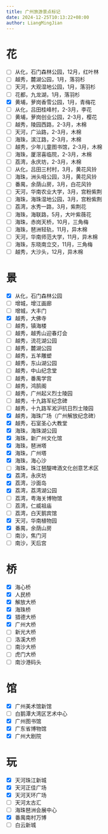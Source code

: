 ```yaml
---
title: 广州旅游景点标记
date: 2024-12-25T10:13:22+08:00
author: LiangMingJian
---
```


# 花

- [ ] 从化，石门森林公园，12月，红叶林
- [ ] 越秀，麓湖公园，1月，落羽杉
- [ ] 天河，大观湿地公园，1月，落羽杉
- [ ] 花都，九龙湖，1月，落羽杉
- [x] 黄埔，萝岗香雪公园，1月，青梅花
- [ ] 从化，吕田桂峰村，2-3月，李花
- [ ] 黄埔，萝岗创业公园，2-3月，樱花
- [ ] 越秀，陵园西路，2-3月，木棉
- [ ] 天河，广汕路，2-3月，木棉
- [ ] 海珠，滨江路，2-3月，木棉
- [ ] 越秀，少年儿童图书馆，2-3月，木棉
- [ ] 海珠，厦滘喜临院，2-3月，木棉
- [ ] 荔湾，永庆坊，2-3月，木棉
- [ ] 从化，吕田三村村，3月，黄花风铃
- [ ] 海珠，洲头咀公园，3月，黄花风铃
- [ ] 番禺，余荫山房，3月，白花风铃
- [ ] 天河，华南农业大学，3月，宫粉紫荆
- [ ] 海珠，海珠湿地公园，3月，宫粉紫荆
- [ ] 荔湾，水秀一路，3月，紫荆花
- [ ] 海珠，海联路，5月，大叶紫薇花
- [ ] 海珠，赤岗天桥，10月，三角梅
- [ ] 海珠，琶洲轻轨，11月，异木棉
- [ ] 天河，华南师范大学，11月，异木棉
- [ ] 海珠，东晓南立交，11月，三角梅
- [ ] 越秀，大沙头，12月，异木棉

# 景

- [x] 从化，石门森林公园
- [ ] 增城，增江画廊
- [ ] 增城，大丰门
- [x] 越秀，大佛寺
- [ ] 越秀，镇海楼
- [ ] 越秀，越秀山迎春灯会
- [ ] 越秀，流花湖公园
- [ ] 越秀，麓湖公园
- [ ] 越秀，五羊雕塑
- [ ] 越秀，东山湖公园
- [ ] 越秀，中山纪念堂
- [ ] 越秀，番禺学宫
- [ ] 越秀，鸿鹄阁
- [ ] 越秀，广州起义烈士陵园
- [ ] 越秀，十九路军纪念碑
- [ ] 越秀，十九路军淞沪抗日烈士陵园
- [x] 越秀，海珠广场（广州解放纪念碑）
- [x] 越秀，石室圣心大教堂
- [x] 海珠，海珠湖公园
- [x] 海珠，新广州文化馆
- [x] 海珠，琶洲塔
- [x] 海珠，广州塔
- [x] 海珠，海心沙
- [ ] 海珠，珠江琶醍啤酒文化创意艺术区
- [x] 荔湾，永庆坊
- [x] 荔湾，沙面岛
- [x] 荔湾，荔湾湖公园
- [ ] 荔湾，粤海关博物馆
- [ ] 荔湾，仁威祖庙
- [ ] 荔湾，白天鹅宾馆
- [x] 天河，华南植物园
- [x] 番禺，余荫山房
- [ ] 南沙，焦门河
- [ ] 南沙，天后宫

# 桥

- [x] 海心桥
- [x] 人民桥
- [x] 解放大桥
- [x] 海珠桥
- [x] 猎德大桥
- [x] 广州大桥
- [ ] 新光大桥
- [ ] 洛溪大桥
- [ ] 南沙大桥
- [ ] 虎门大桥
- [ ] 南沙港码头

# 馆

- [x] 广州美术馆新馆
- [ ] 白鹅潭大湾区艺术中心
- [x] 广州图书馆
- [x] 广东省博物馆
- [x] 广州大剧院

# 玩

- [x] 天河珠江新城
- [x] 天河正佳广场
- [x] 天河天环广场
- [ ] 天河太古汇
- [ ] 海珠琶洲会展中心
- [x] 番禺南村万博
- [ ] 白云新城
